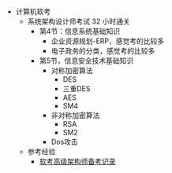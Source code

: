 - 计算机软考
	- 系统架构设计师考试 32 小时通关
		- 第4节：信息系统基础知识
			- 企业资源规划-ERP，感觉考的比较多
			- 电子政务的分类，感觉考的比较多
		- 第5节，信息安全技术基础知识
			- 对称加密算法
				- DES
				- 三重DES
				- AES
				- SM4
			- 非对称加密算法
				- RSA
				- SM2
			- Dos攻击
	- 参考经验
		- [软考高级架构师备考记录](https://nekonull.me/posts/ruankao-architect/)